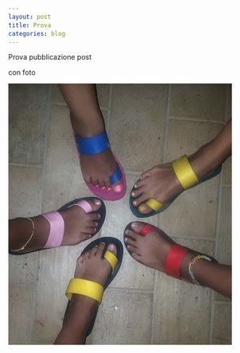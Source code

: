 ```yaml
---
layout: post
title: Prova
categories: blog
---
```


Prova pubblicazione post 

con foto

![moochuu](https://github.com/pilde/pilde.github.io/blob/master/uploads/2019/01/moochuu.jpg)
